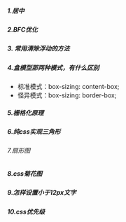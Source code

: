 ##### 1.居中



##### 2.BFC优化



##### 3. 常用清除浮动的方法



##### 4.盒模型那两种模式，有什么区别

- 标准模式：box-sizing: content-box;
- 怪异模式：box-sizing: border-box;



##### 5.栅格化原理



##### 6.纯css实现三角形



###### 7.扇形图



##### 8.css菊花图



##### 9.怎样设置小于12px文字



##### 10.css优先级





